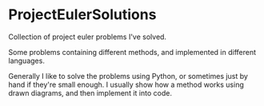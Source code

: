 # ProjectEulerSolutions
Collection of project euler problems I've solved.

Some problems containing different methods, and implemented in different languages.

Generally I like to solve the problems using Python, or sometimes just by hand if they're small enough.
I usually show how a method works using drawn diagrams, and then implement it into code.
